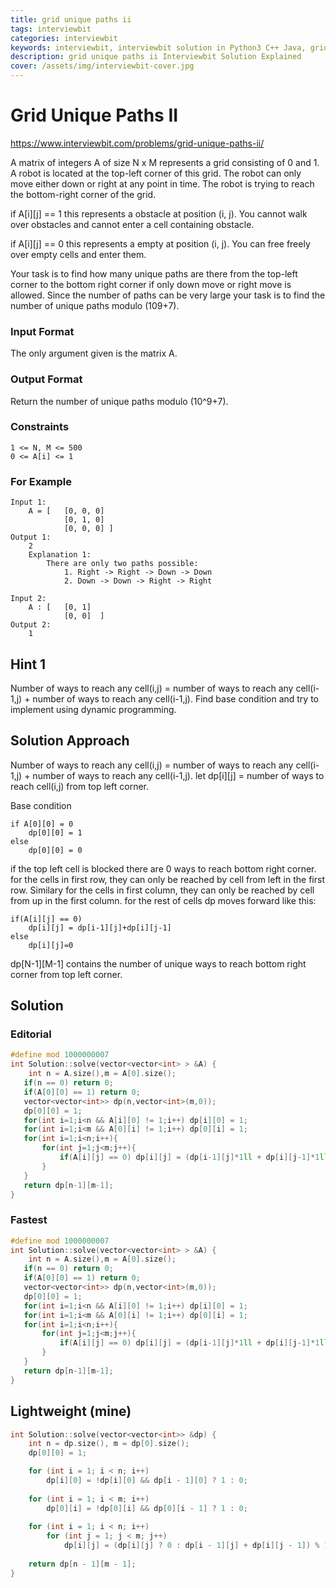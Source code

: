```yaml
---
title: grid unique paths ii
tags: interviewbit
categories: interviewbit
keywords: interviewbit, interviewbit solution in Python3 C++ Java, grid unique paths ii solution
description: grid unique paths ii Interviewbit Solution Explained
cover: /assets/img/interviewbit-cover.jpg
---
```


# Grid Unique Paths II

https://www.interviewbit.com/problems/grid-unique-paths-ii/


A matrix of integers A of size N x M represents a grid consisting of 0 and 1.
A robot is located at the top-left corner of this grid.
The robot can only move either down or right at any point in time.
The robot is trying to reach the bottom-right corner of the grid.

if A[i][j] == 1 this represents a obstacle at position (i, j). You cannot walk over obstacles and 
cannot enter a cell containing obstacle.

if A[i][j] == 0 this represents a empty at position (i, j). You can free freely over empty cells and enter them.

Your task is to find how many unique paths are there from the top-left corner to the bottom right corner 
if only down move or right move is allowed.
Since the number of paths can be very large your task is to find the number of unique paths modulo (109+7).

### Input Format

The only argument given is the matrix A.

### Output Format

Return the number of unique paths modulo (10^9+7).

### Constraints

```
1 <= N, M <= 500
0 <= A[i] <= 1
```

### For Example
```
Input 1:
    A = [   [0, 0, 0]
            [0, 1, 0]
            [0, 0, 0] ]
Output 1:
    2
    Explanation 1:
        There are only two paths possible:
            1. Right -> Right -> Down -> Down
            2. Down -> Down -> Right -> Right

Input 2:
    A : [   [0, 1]
            [0, 0]  ]
Output 2:
    1
```

## Hint 1
Number of ways to reach any cell(i,j) = number of ways to reach any cell(i-1,j) + number of ways to reach any cell(i-1,j).
Find base condition and try to implement using dynamic programming.

## Solution Approach

Number of ways to reach any cell(i,j) = number of ways to reach any cell(i-1,j) + number of ways to reach any cell(i-1,j).
let dp[i][j] = number of ways to reach cell(i,j) from top left corner.

Base condition
```
if A[0][0] = 0
    dp[0][0] = 1
else 
    dp[0][0] = 0
```

if the top left cell is blocked there are 0 ways to reach bottom right corner.
for the cells in first row, they can only be reached by cell from left in the first row.
Similary for the cells in first column, they can only be reached by cell from up in the first column.
for the rest of cells dp moves forward like this:

```
if(A[i][j] == 0)
    dp[i][j] = dp[i-1][j]+dp[i][j-1]
else
    dp[i][j]=0
```

dp[N-1][M-1] contains the number of unique ways to reach bottom right corner from top left corner.

## Solution
### Editorial
```cpp
#define mod 1000000007
int Solution::solve(vector<vector<int> > &A) {
    int n = A.size(),m = A[0].size();
   if(n == 0) return 0;
   if(A[0][0] == 1) return 0;
   vector<vector<int>> dp(n,vector<int>(m,0));
   dp[0][0] = 1;
   for(int i=1;i<n && A[i][0] != 1;i++) dp[i][0] = 1;
   for(int i=1;i<m && A[0][i] != 1;i++) dp[0][i] = 1;
   for(int i=1;i<n;i++){
       for(int j=1;j<m;j++){
           if(A[i][j] == 0) dp[i][j] = (dp[i-1][j]*1ll + dp[i][j-1]*1ll)%mod;
       }
   }
   return dp[n-1][m-1];
}
```
### Fastest
```cpp
#define mod 1000000007
int Solution::solve(vector<vector<int> > &A) {
    int n = A.size(),m = A[0].size();
   if(n == 0) return 0;
   if(A[0][0] == 1) return 0;
   vector<vector<int>> dp(n,vector<int>(m,0));
   dp[0][0] = 1;
   for(int i=1;i<n && A[i][0] != 1;i++) dp[i][0] = 1;
   for(int i=1;i<m && A[0][i] != 1;i++) dp[0][i] = 1;
   for(int i=1;i<n;i++){
       for(int j=1;j<m;j++){
           if(A[i][j] == 0) dp[i][j] = (dp[i-1][j]*1ll + dp[i][j-1]*1ll)%mod;
       }
   }
   return dp[n-1][m-1];
}
```

## Lightweight (mine)
```cpp
int Solution::solve(vector<vector<int>> &dp) {
    int n = dp.size(), m = dp[0].size();
    dp[0][0] = 1;

    for (int i = 1; i < n; i++)
        dp[i][0] = !dp[i][0] && dp[i - 1][0] ? 1 : 0;
        
    for (int i = 1; i < m; i++)
        dp[0][i] = !dp[0][i] && dp[0][i - 1] ? 1 : 0;
        
    for (int i = 1; i < n; i++)
        for (int j = 1; j < m; j++)
            dp[i][j] = (dp[i][j] ? 0 : dp[i - 1][j] + dp[i][j - 1]) % 1000000007;
            
    return dp[n - 1][m - 1];
}
```
